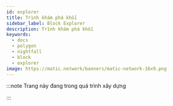 ```yaml
---
id: explorer
title: Trình khám phá khối
sidebar_label: Block Explorer
description: Trình khám phá khối
keywords:
  - docs
  - polygon
  - nightfall
  - block
  - explorer
image: https://matic.network/banners/matic-network-16x9.png
---
```


:::note Trang này đang trong quá trình xây dựng

:::


